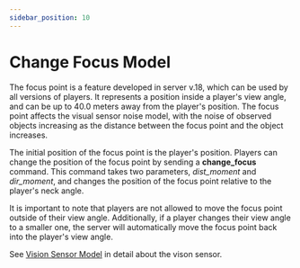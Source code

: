 ```yaml
---
sidebar_position: 10
---
```


# Change Focus Model

The focus point is a feature developed in server v.18, which can be
used by all versions of players.
It represents a position inside a player's view angle, and can be up
to 40.0 meters away from the player's position.
The focus point affects the visual sensor noise model, with the noise
of observed objects increasing as the distance between the focus point
and the object increases.

The initial position of the focus point is the player's position.
Players can change the position of the focus point by sending a
**change_focus** command.
This command takes two parameters, *dist_moment* and *dir_moment*, and
changes the position of the focus point relative to the player's neck
angle.

It is important to note that players are not allowed to move the focus
point outside of their view angle.
Additionally, if a player changes their view angle to a smaller one,
the server will automatically move the focus point back into the
player's view angle.

See [Vision Sensor Model](../sensor-models.md#vision-sensor-model) in detail about the vison sensor.

<!--- correct the refrence --->